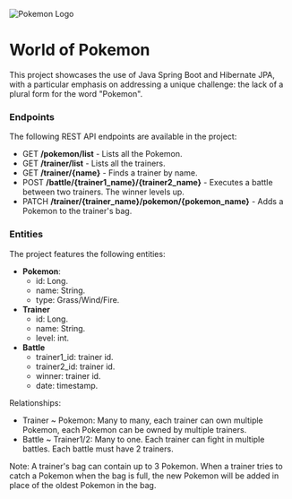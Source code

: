 ![Pokemon Logo](https://upload.wikimedia.org/wikipedia/commons/thumb/9/98/International_Pok%C3%A9mon_logo.svg/2560px-International_Pok%C3%A9mon_logo.svg.png)

# World of Pokemon
This project showcases the use of Java Spring Boot and Hibernate JPA, with a particular emphasis on addressing a unique challenge: the lack of a plural form for the word "Pokemon".

### Endpoints
The following REST API endpoints are available in the project:
- GET **/pokemon/list**  - Lists all the Pokemon.
- GET **/trainer/list** - Lists all the trainers.
- GET **/trainer/{name}** - Finds a trainer by name.
- POST **/battle/{trainer1_name}/{trainer2_name}** - Executes a battle between two trainers. The winner levels up.
- PATCH **/trainer/{trainer_name}/pokemon/{pokemon_name}** - Adds a Pokemon to the trainer's bag.

### Entities
The project features the following entities:
- **Pokemon**:
  - id: Long.
  - name: String.
  - type: Grass/Wind/Fire.
- **Trainer**
  - id: Long.
  - name: String.
  - level: int.
- **Battle**
  - trainer1_id: trainer id.
  - trainer2_id: trainer id.
  - winner: trainer id.
  - date: timestamp.

Relationships:
- Trainer ~ Pokemon: Many to many, each trainer can own multiple Pokemon, each Pokemon can be owned by multiple trainers.
- Battle ~ Trainer1/2: Many to one. Each trainer can fight in multiple battles. Each battle must have 2 trainers.

Note: A trainer's bag can contain up to 3 Pokemon. When a trainer tries to catch a Pokemon when the bag is full, the new Pokemon will be added in place of the oldest Pokemon in the bag.
